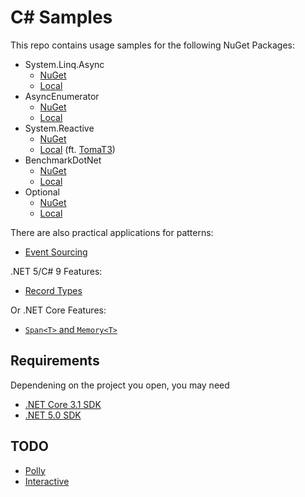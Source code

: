 # C# Samples

This repo contains usage samples for the following NuGet Packages:

* System.Linq.Async
  * [NuGet](https://www.nuget.org/packages/System.Linq.Async/)
  * [Local](./system-linq-async)
* AsyncEnumerator
  * [NuGet](https://www.nuget.org/packages/AsyncEnumerator/)
  * [Local](./async-enumerator)
* System.Reactive
  * [NuGet](https://www.nuget.org/packages/System.Reactive/)
  * [Local](./multiple-observables) (ft. [TomaT3](https://github.com/TomaT3))
* BenchmarkDotNet
  * [NuGet](https://www.nuget.org/packages/BenchmarkDotNet/)
  * [Local](./benchmarks)
* Optional
  * [NuGet](https://www.nuget.org/packages/Optional/)
  * [Local](./optional-of-t)

There are also practical applications for patterns:

* [Event Sourcing](./event-sourcing)

.NET 5/C# 9 Features:

* [Record Types](./record-types)

Or .NET Core Features:

* [`Span<T>` and `Memory<T>`](./span-of-t)

## Requirements

Dependening on the project you open, you may need

* [.NET Core 3.1 SDK](https://dotnet.microsoft.com/download/dotnet-core/3.1)
* [.NET 5.0 SDK](https://dotnet.microsoft.com/download/dotnet/5.0)

## TODO

* [Polly](https://www.nuget.org/packages/Polly/)
* [Interactive](https://www.nuget.org/packages/System.Interactive/)
